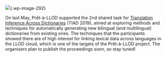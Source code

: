 ![](https://www.pret-a-llod.eu/wp-content/uploads/2019/07/tiad19-1024x768.jpg){.wp-image-292}

On last May, Prêt-à-LLOD supported the 2nd shared task for [Translation
Inference Across Dictionaries](https://tiad2019.unizar.es/) (TIAD 2019),
aimed at exploring methods and techniques for automatically generating
new bilingual (and multilingual) dictionaries from existing ones. The
techniques that the participants showed there are of high interest for
linking lexical data across languages in the LLOD cloud, which is one of
the targets of the Prêt-à-LLOD project. The organisers plan to publish
the proceedings soon, so stay tuned!
